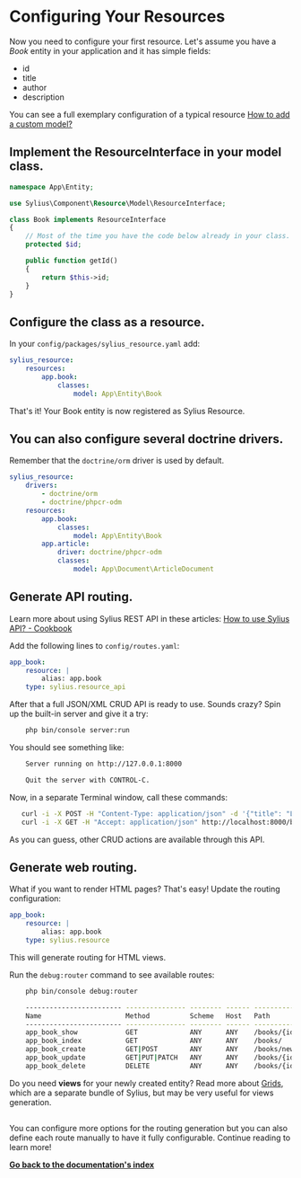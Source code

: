 # Configuring Your Resources

Now you need to configure your first resource. Let's assume you have a *Book* entity in your application and it has simple fields:

* id
* title
* author
* description

You can see a full exemplary configuration of a typical resource
[How to add a custom model?](https://docs.sylius.com/en/latest/cookbook/entities/custom-model.html)

## Implement the ResourceInterface in your model class.

```php
namespace App\Entity;

use Sylius\Component\Resource\Model\ResourceInterface;

class Book implements ResourceInterface
{
    // Most of the time you have the code below already in your class.
    protected $id;

    public function getId()
    {
        return $this->id;
    }
}
```

## Configure the class as a resource.

In your ``config/packages/sylius_resource.yaml`` add:

```yaml
sylius_resource:
    resources:
        app.book:
            classes:
                model: App\Entity\Book
```
That's it! Your Book entity is now registered as Sylius Resource.

## You can also configure several doctrine drivers.

Remember that the ``doctrine/orm`` driver is used by default.

```yaml
sylius_resource:
    drivers:
        - doctrine/orm
        - doctrine/phpcr-odm
    resources:
        app.book:
            classes:
                model: App\Entity\Book
        app.article:
            driver: doctrine/phpcr-odm
            classes:
                model: App\Document\ArticleDocument
```
## Generate API routing.

Learn more about using Sylius REST API in these articles:
[How to use Sylius API? - Cookbook](https://docs.sylius.com/en/latest/cookbook/api/api.html)

Add the following lines to ``config/routes.yaml``:

```yaml
app_book:
    resource: |
        alias: app.book
    type: sylius.resource_api
```
After that a full JSON/XML CRUD API is ready to use.
Sounds crazy? Spin up the built-in server and give it a try:

```bash
    php bin/console server:run
```
You should see something like:

```bash
    Server running on http://127.0.0.1:8000

    Quit the server with CONTROL-C.
```
Now, in a separate Terminal window, call these commands:

```bash
   curl -i -X POST -H "Content-Type: application/json" -d '{"title": "Lord of The Rings", "author": "J. R. R. Tolkien", "description": "Amazing!"}' http://localhost:8000/books/
   curl -i -X GET -H "Accept: application/json" http://localhost:8000/books/
```
As you can guess, other CRUD actions are available through this API.

## Generate web routing.

What if you want to render HTML pages? That's easy! Update the routing configuration:

```yaml
app_book:
    resource: |
        alias: app.book
    type: sylius.resource
```
This will generate routing for HTML views.

Run the ``debug:router`` command to see available routes:

```bash
    php bin/console debug:router

    ------------------------ --------------- -------- ------ -------------------------
    Name                     Method          Scheme   Host   Path
    ------------------------ --------------- -------- ------ -------------------------
    app_book_show            GET             ANY      ANY    /books/{id}
    app_book_index           GET             ANY      ANY    /books/
    app_book_create          GET|POST        ANY      ANY    /books/new
    app_book_update          GET|PUT|PATCH   ANY      ANY    /books/{id}/edit
    app_book_delete          DELETE          ANY      ANY    /books/{id}
```

Do you need **views** for your newly created entity? Read more about 
[Grids](https://docs.sylius.com/en/latest/components_and_bundles/bundles/SyliusGridBundle/index.html),
which are a separate bundle of Sylius, but may be very useful for views generation.

##
You can configure more options for the routing generation but you can also define each route manually to have it fully configurable.
Continue reading to learn more!

**[Go back to the documentation's index](index.md)**

